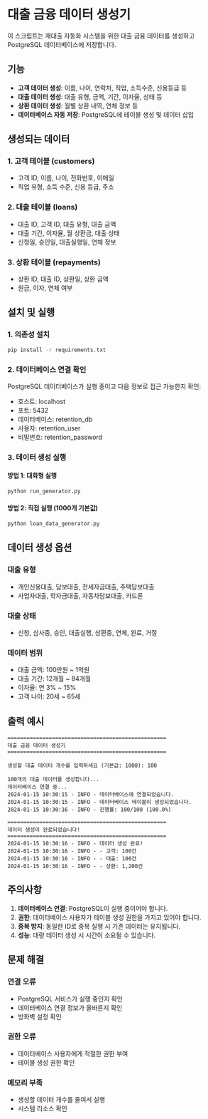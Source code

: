 # 대출 금융 데이터 생성기

이 스크립트는 재대출 자동화 시스템을 위한 대출 금융 데이터를 생성하고 PostgreSQL 데이터베이스에 저장합니다.

## 기능

- **고객 데이터 생성**: 이름, 나이, 연락처, 직업, 소득수준, 신용등급 등
- **대출 데이터 생성**: 대출 유형, 금액, 기간, 이자율, 상태 등
- **상환 데이터 생성**: 월별 상환 내역, 연체 정보 등
- **데이터베이스 자동 저장**: PostgreSQL에 테이블 생성 및 데이터 삽입

## 생성되는 데이터

### 1. 고객 테이블 (customers)
- 고객 ID, 이름, 나이, 전화번호, 이메일
- 직업 유형, 소득 수준, 신용 등급, 주소

### 2. 대출 테이블 (loans)
- 대출 ID, 고객 ID, 대출 유형, 대출 금액
- 대출 기간, 이자율, 월 상환금, 대출 상태
- 신청일, 승인일, 대출실행일, 연체 정보

### 3. 상환 테이블 (repayments)
- 상환 ID, 대출 ID, 상환일, 상환 금액
- 원금, 이자, 연체 여부

## 설치 및 실행

### 1. 의존성 설치
```bash
pip install -r requirements.txt
```

### 2. 데이터베이스 연결 확인
PostgreSQL 데이터베이스가 실행 중이고 다음 정보로 접근 가능한지 확인:
- 호스트: localhost
- 포트: 5432
- 데이터베이스: retention_db
- 사용자: retention_user
- 비밀번호: retention_password

### 3. 데이터 생성 실행

#### 방법 1: 대화형 실행
```bash
python run_generator.py
```

#### 방법 2: 직접 실행 (1000개 기본값)
```bash
python loan_data_generator.py
```

## 데이터 생성 옵션

### 대출 유형
- 개인신용대출, 담보대출, 전세자금대출, 주택담보대출
- 사업자대출, 학자금대출, 자동차담보대출, 카드론

### 대출 상태
- 신청, 심사중, 승인, 대출실행, 상환중, 연체, 완료, 거절

### 데이터 범위
- 대출 금액: 100만원 ~ 1억원
- 대출 기간: 12개월 ~ 84개월
- 이자율: 연 3% ~ 15%
- 고객 나이: 20세 ~ 65세

## 출력 예시

```
==================================================
대출 금융 데이터 생성기
==================================================

생성할 대출 데이터 개수를 입력하세요 (기본값: 1000): 100

100개의 대출 데이터를 생성합니다...
데이터베이스 연결 중...
2024-01-15 10:30:15 - INFO - 데이터베이스에 연결되었습니다.
2024-01-15 10:30:15 - INFO - 데이터베이스 테이블이 생성되었습니다.
2024-01-15 10:30:16 - INFO - 진행률: 100/100 (100.0%)

==================================================
데이터 생성이 완료되었습니다!
==================================================
2024-01-15 10:30:16 - INFO - 데이터 생성 완료!
2024-01-15 10:30:16 - INFO - - 고객: 100건
2024-01-15 10:30:16 - INFO - - 대출: 100건
2024-01-15 10:30:16 - INFO - - 상환: 1,200건
```

## 주의사항

1. **데이터베이스 연결**: PostgreSQL이 실행 중이어야 합니다.
2. **권한**: 데이터베이스 사용자가 테이블 생성 권한을 가지고 있어야 합니다.
3. **중복 방지**: 동일한 ID로 중복 실행 시 기존 데이터는 유지됩니다.
4. **성능**: 대량 데이터 생성 시 시간이 소요될 수 있습니다.

## 문제 해결

### 연결 오류
- PostgreSQL 서비스가 실행 중인지 확인
- 데이터베이스 연결 정보가 올바른지 확인
- 방화벽 설정 확인

### 권한 오류
- 데이터베이스 사용자에게 적절한 권한 부여
- 테이블 생성 권한 확인

### 메모리 부족
- 생성할 데이터 개수를 줄여서 실행
- 시스템 리소스 확인
